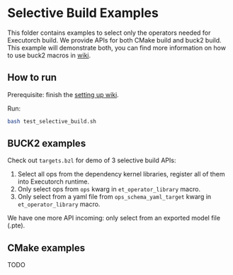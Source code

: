 # Selective Build Examples
This folder contains examples to select only the operators needed for Executorch build. We provide APIs for both CMake build and buck2 build. This example will demonstrate both, you can find more information on how to use buck2 macros in [wiki](https://github.com/pytorch/executorch/blob/main/docs/website/docs/tutorials/selective_build.md).

## How to run

Prerequisite: finish the [setting up wiki](https://github.com/pytorch/executorch/blob/main/docs/website/docs/tutorials/00_setting_up_executorch.md).

Run:

```bash
bash test_selective_build.sh
```

## BUCK2 examples

Check out `targets.bzl` for demo of 3 selective build APIs:
1. Select all ops from the dependency kernel libraries, register all of them into Executorch runtime.
2. Only select ops from `ops` kwarg in `et_operator_library` macro.
3. Only select from a yaml file from `ops_schema_yaml_target` kwarg in `et_operator_library` macro.

We have one more API incoming: only select from an exported model file (.pte).

## CMake examples

TODO
